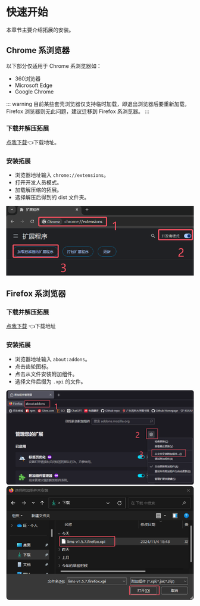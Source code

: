 # 快速开始

本章节主要介绍拓展的安装。

## Chrome 系浏览器

以下部分仅适用于 Chrome 系浏览器如：
  - 360浏览器
  - Microsoft Edge
  - Google Chrome

::: warning
目前某些套壳浏览器仅支持临时加载，即退出浏览器后要重新加载，Firefox 浏览器则无此问题，建议迁移到 Firefox 系浏览器。
:::

### 下载并解压拓展
[点我下载](https://ghp.ci/https://github.com/initialencounter/chrome-extensions/releases/download/v1.7.7/lims-v1.7.7.chrome.zip)👈下载地址。

### 安装拓展

- 浏览器地址输入 `chrome://extensions`。
- 打开开发人员模式。
- 加载解压缩的拓展。
- 选择解压后得到的 dist 文件夹。

![加载拓展](./assets/load-chrome.png)


## Firefox 系浏览器

### 下载并解压拓展

[点我下载](https://ghp.ci/https://github.com/initialencounter/chrome-extensions/releases/download/v1.7.7/lims-v1.7.7.firefox.xpi) 👈下载地址

### 安装拓展

- 浏览器地址输入 `about:addons`。
- 点击齿轮图标。
- 点击从文件安装附加组件。
- 选择文件后缀为 `.xpi` 的文件。

![加载拓展](./assets/load_firefox.png)
![选择拓展](./assets/select-xpi.png)
